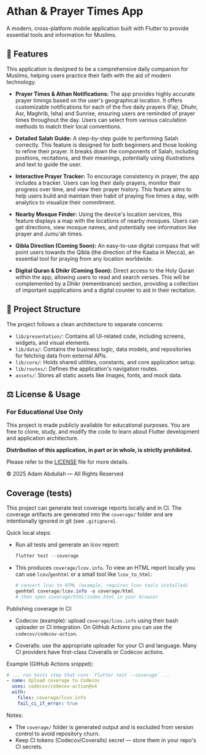 # Athan & Prayer Times App

A modern, cross-platform mobile application built with Flutter to provide essential tools and information for Muslims.

## 🌟 Features

This application is designed to be a comprehensive daily companion for Muslims, helping users practice their faith with the aid of modern technology.

- **Prayer Times & Athan Notifications:**
  The app provides highly accurate prayer timings based on the user's geographical location. It offers customizable notifications for each of the five daily prayers (Fajr, Dhuhr, Asr, Maghrib, Isha) and Sunrise, ensuring users are reminded of prayer times throughout the day. Users can select from various calculation methods to match their local conventions.

- **Detailed Salah Guide:**
  A step-by-step guide to performing Salah correctly. This feature is designed for both beginners and those looking to refine their prayer. It breaks down the components of Salah, including positions, recitations, and their meanings, potentially using illustrations and text to guide the user.

- **Interactive Prayer Tracker:**
  To encourage consistency in prayer, the app includes a tracker. Users can log their daily prayers, monitor their progress over time, and view their prayer history. This feature aims to help users build and maintain their habit of praying five times a day, with analytics to visualize their commitment.

- **Nearby Mosque Finder:**
  Using the device's location services, this feature displays a map with the locations of nearby mosques. Users can get directions, view mosque names, and potentially see information like prayer and Jumu'ah times.

- **Qibla Direction (Coming Soon):**
  An easy-to-use digital compass that will point users towards the Qibla (the direction of the Kaaba in Mecca), an essential tool for praying from any location worldwide.

- **Digital Quran & Dhikr (Coming Soon):**
  Direct access to the Holy Quran within the app, allowing users to read and search verses. This will be complemented by a Dhikr (remembrance) section, providing a collection of important supplications and a digital counter to aid in their recitation.

## 📁 Project Structure

The project follows a clean architecture to separate concerns:

- `lib/presentation/`: Contains all UI-related code, including screens, widgets, and visual elements.
- `lib/data/`: Contains the business logic, data models, and repositories for fetching data from external APIs.
- `lib/core/`: Holds shared utilities, constants, and core application setup.
- `lib/routes/`: Defines the application's navigation routes.
- `assets/`: Stores all static assets like images, fonts, and mock data.

## ⚖️ License & Usage

### For Educational Use Only

This project is made publicly available for educational purposes. You are free to clone, study, and modify the code to learn about Flutter development and application architecture.

**Distribution of this application, in part or in whole, is strictly prohibited.**

Please refer to the [LICENSE](LICENSE) file for more details.

© 2025 Adam Abdullah — All Rights Reserved

## Coverage (tests)

This project can generate test coverage reports locally and in CI. The coverage artifacts are generated into the `coverage/` folder and are intentionally ignored in git (see `.gitignore`).

Quick local steps:

- Run all tests and generate an lcov report:

  ```powershell
  flutter test --coverage
  ```

- This produces `coverage/lcov.info`. To view an HTML report locally you can use `lcov`/`genhtml` or a small tool like `lcov_to_html`:

  ```powershell
  # convert lcov to HTML (example, requires lcov tools installed)
  genhtml coverage/lcov.info -o coverage/html
  # then open coverage/html/index.html in your browser
  ```

Publishing coverage in CI:

- Codecov (example): upload `coverage/lcov.info` using their bash uploader or CI integration. On GitHub Actions you can use the `codecov/codecov-action`.

- Coveralls: use the appropriate uploader for your CI and language. Many CI providers have first-class Coveralls or Codecov actions.

Example (GitHub Actions snippet):

```yaml
# ... run tests step that runs `flutter test --coverage` ...
- name: Upload coverage to Codecov
  uses: codecov/codecov-action@v4
  with:
    files: coverage/lcov.info
    fail_ci_if_error: true
```

Notes:

- The `coverage/` folder is generated output and is excluded from version control to avoid repository churn.
- Keep CI tokens (Codecov/Coveralls) secret — store them in your repo's CI secrets.
